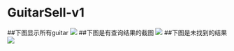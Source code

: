 # GuitarSell-v1
##下图显示所有guitar
![](http://a3.qpic.cn/psb?/V10Dij5e07Nsyc/Jdf4XljgNi3PW4t4nVMlTWEzBriJ50ou1x9PNhWxDes!/b/dA0BAAAAAAAA&bo=SwT3AQAAAAADAJw!&rf=viewer_4)
##下图是有查询结果的截图
![](http://a2.qpic.cn/psb?/V10Dij5e07Nsyc/pNhMoVoScaWdyQUhfbz9rcU2GbT2sGk5ZJbNKS6whIc!/b/dAwBAAAAAAAA&bo=TQRxAQAAAAADABw!&rf=viewer_4)
##下图是未找到的结果
![](http://a1.qpic.cn/psb?/V10Dij5e07Nsyc/zVtqqsEJwx7*Zo*T1DOsbLKiTU*2wl6Md0xcQDs3NAM!/b/dH0BAAAAAAAA&bo=SQQXAQAAAAADAH4!&rf=viewer_4)
